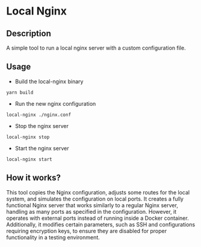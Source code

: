 # Local Nginx

## Description
A simple tool to run a local nginx server with a custom configuration file.

## Usage
- Build the local-nginx binary
```shell
yarn build
```

- Run the new nginx configuration
```shell
local-nginx ./nginx.conf
```

- Stop the nginx server
```shell
local-nginx stop
```

- Start the nginx server
```shell
local-nginx start
```

## How it works?
This tool copies the Nginx configuration, adjusts some routes for the local system, and simulates the configuration on local ports. It creates a fully functional Nginx server that works similarly to a regular Nginx server, handling as many ports as specified in the configuration. However, it operates with external ports instead of running inside a Docker container. Additionally, it modifies certain parameters, such as SSH and configurations requiring encryption keys, to ensure they are disabled for proper functionality in a testing environment.